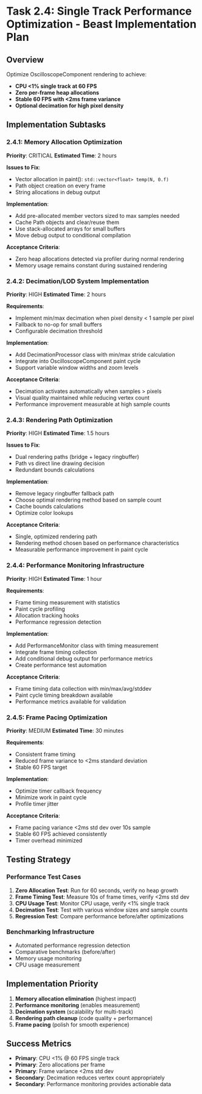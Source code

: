 # Task 2.4: Single Track Performance Optimization - Beast Implementation Plan

## Overview
Optimize OscilloscopeComponent rendering to achieve:
- **CPU <1% single track at 60 FPS**
- **Zero per-frame heap allocations**
- **Stable 60 FPS with <2ms frame variance**
- **Optional decimation for high pixel density**

## Implementation Subtasks

### 2.4.1: Memory Allocation Optimization
**Priority**: CRITICAL
**Estimated Time**: 2 hours

**Issues to Fix**:
- Vector allocation in paint(): `std::vector<float> temp(N, 0.f)`
- Path object creation on every frame
- String allocations in debug output

**Implementation**:
- Add pre-allocated member vectors sized to max samples needed
- Cache Path objects and clear/reuse them
- Use stack-allocated arrays for small buffers
- Move debug output to conditional compilation

**Acceptance Criteria**:
- Zero heap allocations detected via profiler during normal rendering
- Memory usage remains constant during sustained rendering

### 2.4.2: Decimation/LOD System Implementation
**Priority**: HIGH
**Estimated Time**: 2 hours

**Requirements**:
- Implement min/max decimation when pixel density < 1 sample per pixel
- Fallback to no-op for small buffers
- Configurable decimation threshold

**Implementation**:
- Add DecimationProcessor class with min/max stride calculation
- Integrate into OscilloscopeComponent paint cycle
- Support variable window widths and zoom levels

**Acceptance Criteria**:
- Decimation activates automatically when samples > pixels
- Visual quality maintained while reducing vertex count
- Performance improvement measurable at high sample counts

### 2.4.3: Rendering Path Optimization
**Priority**: HIGH
**Estimated Time**: 1.5 hours

**Issues to Fix**:
- Dual rendering paths (bridge + legacy ringbuffer)
- Path vs direct line drawing decision
- Redundant bounds calculations

**Implementation**:
- Remove legacy ringbuffer fallback path
- Choose optimal rendering method based on sample count
- Cache bounds calculations
- Optimize color lookups

**Acceptance Criteria**:
- Single, optimized rendering path
- Rendering method chosen based on performance characteristics
- Measurable performance improvement in paint cycle

### 2.4.4: Performance Monitoring Infrastructure
**Priority**: HIGH
**Estimated Time**: 1 hour

**Requirements**:
- Frame timing measurement with statistics
- Paint cycle profiling
- Allocation tracking hooks
- Performance regression detection

**Implementation**:
- Add PerformanceMonitor class with timing measurement
- Integrate frame timing collection
- Add conditional debug output for performance metrics
- Create performance test automation

**Acceptance Criteria**:
- Frame timing data collection with min/max/avg/stddev
- Paint cycle timing breakdown available
- Performance metrics available for validation

### 2.4.5: Frame Pacing Optimization
**Priority**: MEDIUM
**Estimated Time**: 30 minutes

**Requirements**:
- Consistent frame timing
- Reduced frame variance to <2ms standard deviation
- Stable 60 FPS target

**Implementation**:
- Optimize timer callback frequency
- Minimize work in paint cycle
- Profile timer jitter

**Acceptance Criteria**:
- Frame pacing variance <2ms std dev over 10s sample
- Stable 60 FPS achieved consistently
- Timer overhead minimized

## Testing Strategy

### Performance Test Cases
1. **Zero Allocation Test**: Run for 60 seconds, verify no heap growth
2. **Frame Timing Test**: Measure 10s of frame times, verify <2ms std dev
3. **CPU Usage Test**: Monitor CPU usage, verify <1% single track
4. **Decimation Test**: Test with various window sizes and sample counts
5. **Regression Test**: Compare performance before/after optimizations

### Benchmarking Infrastructure
- Automated performance regression detection
- Comparative benchmarks (before/after)
- Memory usage monitoring
- CPU usage measurement

## Implementation Priority
1. **Memory allocation elimination** (highest impact)
2. **Performance monitoring** (enables measurement)
3. **Decimation system** (scalability for multi-track)
4. **Rendering path cleanup** (code quality + performance)
5. **Frame pacing** (polish for smooth experience)

## Success Metrics
- **Primary**: CPU <1% @ 60 FPS single track
- **Primary**: Zero allocations per frame
- **Primary**: Frame variance <2ms std dev
- **Secondary**: Decimation reduces vertex count appropriately
- **Secondary**: Performance monitoring provides actionable data
